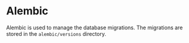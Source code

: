 # Alembic

Alembic is used to manage the database migrations. The migrations are stored in the `alembic/versions` directory.
